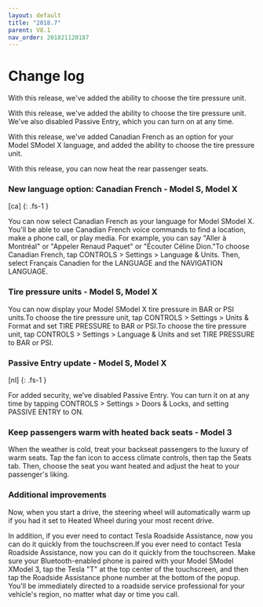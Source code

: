 ```yaml
---
layout: default
title: "2018.7"
parent: V8.1
nav_order: 201821120187
---
```


# Change log

With this release, we've added the ability to choose the tire pressure unit.


With this release, we've added the ability to choose the tire pressure unit. We've also disabled Passive Entry, which you can turn on at any time.


With this release, we've added Canadian French as an option for your Model SModel X language, and added the ability to choose the tire pressure unit.


With this release, you can now heat the rear passenger seats.


### New language option: Canadian French  - Model S, Model X
[ca]
{: .fs-1 }

You can now select Canadian French as your language for Model SModel X. You'll be able to use Canadian French voice commands to find a location, make a phone call, or play media. For example, you can say "Aller à Montréal" or "Appeler Renaud Paquet" or "Écouter Céline Dion."To choose Canadian French, tap CONTROLS > Settings > Language & Units. Then, select Français Canadien for the LANGUAGE and the NAVIGATION LANGUAGE.

### Tire pressure units  - Model S, Model X

You can now display your Model SModel X tire pressure in BAR or PSI units.To choose the tire pressure unit, tap CONTROLS > Settings > Units & Format and set TIRE PRESSURE to BAR or PSI.To choose the tire pressure unit, tap CONTROLS > Settings > Language & Units and set TIRE PRESSURE to BAR or PSI.

### Passive Entry update  - Model S, Model X
[nl]
{: .fs-1 }

For added security, we’ve disabled Passive Entry. You can turn it on at any time by tapping CONTROLS > Settings > Doors & Locks, and setting PASSIVE ENTRY to ON.

### Keep passengers warm with heated back seats  - Model 3

When the weather is cold, treat your backseat passengers to the luxury of warm seats. Tap the fan icon to access climate controls, then tap the Seats tab. Then, choose the seat you want heated and adjust the heat to your passenger's liking.

### Additional improvements 



Now, when you start a drive, the steering wheel will automatically warm up if you had it set to Heated Wheel during your most recent drive.


In addition, if you ever need to contact Tesla Roadside Assistance, now you can do it quickly from the touchscreen.If you ever need to contact Tesla Roadside Assistance, now you can do it quickly from the touchscreen. Make sure your Bluetooth-enabled phone is paired with your Model SModel XModel 3, tap the Tesla "T" at the top center of the touchscreen, and then tap the Roadside Assistance phone number at the bottom of the popup. You'll be immediately directed to a roadside service professional for your vehicle's region, no matter what day or time you call.
